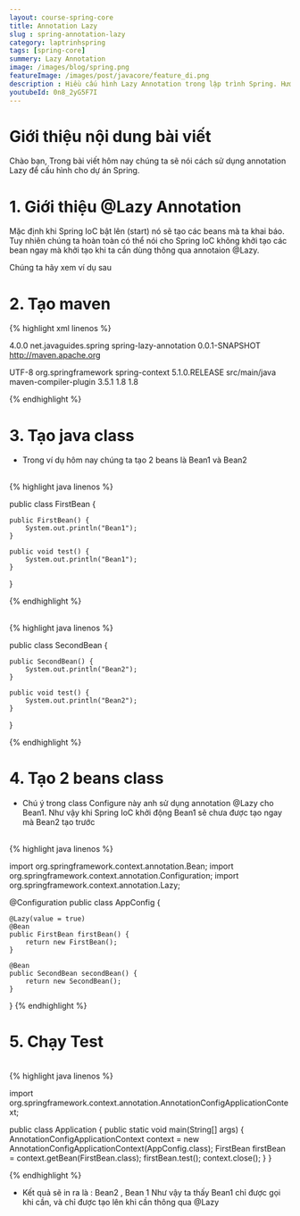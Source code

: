```yaml
---
layout: course-spring-core
title: Annotation Lazy
slug : spring-annotation-lazy
category: laptrinhspring
tags: [spring-core]
summery: Lazy Annotation
image: /images/blog/spring.png
featureImage: /images/post/javacore/feature_di.png
description : Hiều cấu hình Lazy Annotation trong lập trình Spring. Hướng dẫn sử dụng Lazy Annotation trong lập trình Spring.
youtubeId: 0n8_2yG5F7I
---
```


# **Giới thiệu nội dung bài viết**

Chào bạn, Trong bài viết hôm nay chúng ta sẽ nói cách sử dụng annotation Lazy để cấu hình cho dự án Spring.
 

# **1. Giới thiệu @Lazy Annotation**

Mặc định khi Spring IoC bật lên (start) nó sẽ tạo các beans mà ta khai báo. Tuy nhiên chúng ta hoàn toàn có thể nói cho Spring IoC không khởi tạo các bean ngay mà khởi tạo khi ta cần dùng thông qua annotaion @Lazy.

Chúng ta hãy xem ví dụ sau


# **2. Tạo maven**


{% highlight xml linenos %}

<project xmlns="http://maven.apache.org/POM/4.0.0"
 xmlns:xsi="http://www.w3.org/2001/XMLSchema-instance"
 xsi:schemaLocation="http://maven.apache.org/POM/4.0.0 http://maven.apache.org/xsd/maven-4.0.0.xsd">
 <modelVersion>4.0.0</modelVersion>
 <groupId>net.javaguides.spring</groupId>
 <artifactId>spring-lazy-annotation</artifactId>
 <version>0.0.1-SNAPSHOT</version>
 <url>http://maven.apache.org</url>

 <properties>
  <project.build.sourceEncoding>UTF-8</project.build.sourceEncoding>
 </properties>

 <dependencies>
  <!-- https://mvnrepository.com/artifact/org.springframework/spring-context -->
  <dependency>
   <groupId>org.springframework</groupId>
   <artifactId>spring-context</artifactId>
   <version>5.1.0.RELEASE</version>
  </dependency>

 </dependencies>
 <build>
  <sourceDirectory>src/main/java</sourceDirectory>
  <plugins>
   <plugin>
    <artifactId>maven-compiler-plugin</artifactId>
    <version>3.5.1</version>
    <configuration>
     <source>1.8</source>
     <target>1.8</target>
    </configuration>
   </plugin>
  </plugins>
 </build>
</project>

{% endhighlight %}

# **3. Tạo java class**

- Trong ví dụ hôm nay chúng ta tạo 2 beans là Bean1 và Bean2
<br>
{% highlight java linenos %}

public class FirstBean {

    public FirstBean() {
        System.out.println("Bean1");
    }

    public void test() {
        System.out.println("Bean1");
    }
}

{% endhighlight %}

<br>
{% highlight java linenos %}

public class SecondBean {

    public SecondBean() {
        System.out.println("Bean2");
    }

    public void test() {
        System.out.println("Bean2");
    }
}

{% endhighlight %}


# **4. Tạo 2 beans class**

- Chú ý trong class Configure này anh sử dụng annotation @Lazy cho Bean1. Như vậy khi Spring IoC khởi động Bean1 sẽ chưa được tạo ngay mà Bean2 tạo trước

<br>
{% highlight java linenos %}

import org.springframework.context.annotation.Bean;
import org.springframework.context.annotation.Configuration;
import org.springframework.context.annotation.Lazy;

@Configuration
public class AppConfig {

    @Lazy(value = true)
    @Bean
    public FirstBean firstBean() {
        return new FirstBean();
    }

    @Bean
    public SecondBean secondBean() {
        return new SecondBean();
    }
}
{% endhighlight %}

# **5. Chạy Test**

<br>
{% highlight java linenos %}

import org.springframework.context.annotation.AnnotationConfigApplicationContext;

public class Application {
    public static void main(String[] args) {
        AnnotationConfigApplicationContext context = new AnnotationConfigApplicationContext(AppConfig.class);
        FirstBean firstBean = context.getBean(FirstBean.class);
        firstBean.test();
        context.close();
    }
}

{% endhighlight %}

- Kết quả sẽ in ra là :  Bean2 , Bean 1
Như vậy ta thấy Bean1 chỉ được gọi khi cần, và chỉ được tạo lên khi cần thông qua @Lazy









